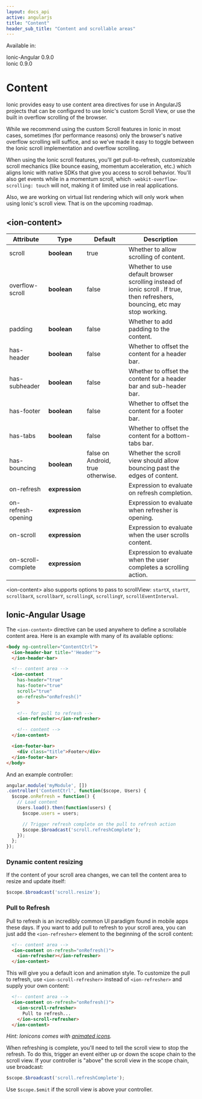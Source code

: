 ```yaml
---
layout: docs_api
active: angularjs
title: "Content"
header_sub_title: "Content and scrollable areas"
---
```


Available in:
<div class="label label-danger">Ionic-Angular 0.9.0</div>
<div class="label label-primary">Ionic 0.9.0</div>


Content
===

Ionic provides easy to use content area directives for use in AngularJS projects that can be configured to use Ionic's custom Scroll View, or use the built in overflow scrolling of the browser.

While we recommend using the custom Scroll features in Ionic in most cases, sometimes (for performance reasons) only the browser's native overflow scrolling will suffice, and so we've made it easy to toggle between the Ionic scroll implementation and overflow scrolling.

When using the Ionic scroll features, you'll get pull-to-refresh, customizable scroll mechanics (like bounce easing, momentum acceleration, etc.) which aligns Ionic with native SDKs that give you access to scroll behavior. You'll also get events while in a momentum scroll, which `-webkit-overflow-scrolling: touch` will not, making it of limited use in real applications.

Also, we are working on virtual list rendering which will only work when using Ionic's scroll view. That is on the upcoming roadmap.

## \<ion-content\>

<table class="table">
  <thead>
    <tr>
      <th>Attribute</th>
      <th>Type</th>
      <th>Default</th>
      <th>Description</th>
    </tr>
  </thead>
  <tbody>
    <tr>
      <td>scroll</td>
      <td><b>boolean</b></td>
      <td>true</td>
      <td>Whether to allow scrolling of content.</td>
    </tr>
    <tr>
      <td>overflow-scroll</td>
      <td><b>boolean</b></td>
      <td>false</td>
      <td>Whether to use default browser scrolling instead of ionic scroll . If true, then refreshers, bouncing, etc may stop working.</td>
    </tr>
    <tr>
      <td>padding</td>
      <td><b>boolean</b></td>
      <td>false</td>
      <td>Whether to add padding to the content.</td>
    </tr>
    <tr>
      <td>has-header</td>
      <td><b>boolean</b></td>
      <td>false</td>
      <td>Whether to offset the content for a header bar.</td>
    </tr>
    <tr>
      <td>has-subheader</td>
      <td><b>boolean</b></td>
      <td>false</td>
      <td>Whether to offset the content for a header bar and sub-header bar.</td>
    </tr>
    <tr>
      <td>has-footer</td>
      <td><b>boolean</b></td>
      <td>false</td>
      <td>Whether to offset the content for a footer bar.</td>
    </tr>
    <tr>
      <td>has-tabs</td>
      <td><b>boolean</b></td>
      <td>false</td>
      <td>Whether to offset the content for a bottom-tabs bar.</td>
    </tr>
    <tr>
      <td>has-bouncing</td>
      <td><b>boolean</b></td>
      <td>false on Android, true otherwise.</td>
      <td>Whether the scroll view should allow bouncing past the edges of content.</td>
    </tr>
    <tr>
      <td>on-refresh</td>
      <td><b>expression</b></td>
      <td></td>
      <td>Expression to evaluate on refresh completion.</td>
    </tr>
    <tr>
      <td>on-refresh-opening</td>
      <td><b>expression</b></td>
      <td></td>
      <td>Expression to evaluate when refresher is opening.</td>
    </tr>
    <tr>
      <td>on-scroll</td>
      <td><b>expression</b></td>
      <td></td>
      <td>Expression to evaluate when the user scrolls content.</td>
    </tr>
    <tr>
      <td>on-scroll-complete</td>
      <td><b>expression</b></td>
      <td></td>
      <td>Expression to evaluate when the user completes a scrolling action.</td>
    </tr>
  </tbody>
</table>

\<ion-content\> also supports options to pass to scrollView: `startX`, `startY`, `scrollbarX`, `scrollbarY`, `scrollingX`, `scrollingY`, `scrollEventInterval`.

## Ionic-Angular Usage

The `<ion-content>` directive can be used anywhere to define a scrollable content area. Here is an example with many of its available options:

```html
<body ng-controller="ContentCtrl">
  <ion-header-bar title="'Header'">
  </ion-header-bar>

  <!-- content area -->
  <ion-content
    has-header="true"
    has-footer="true"
    scroll="true"
    on-refresh="onRefresh()"
    >

    <!-- for pull to refresh -->
    <ion-refresher></ion-refresher>

    <!-- content -->
  </ion-content>

  <ion-footer-bar>
    <div class="title">Footer</div>
  </ion-footer-bar>
</body>
```

And an example controller:

```javascript
angular.module('myModule', [])
.controller('ContentCtrl', function($scope, Users) {
  $scope.onRefresh = function() {
    // Load content
    Users.load().then(function(users) {
      $scope.users = users;

      // Trigger refresh complete on the pull to refresh action
      $scope.$broadcast('scroll.refreshComplete');
    });
  };
});

```

### Dynamic content resizing

If the content of your scroll area changes, we can tell the content area to resize and update itself:

```javascript
$scope.$broadcast('scroll.resize');
```

### Pull to Refresh

Pull to refresh is an incredibly common UI paradigm found in mobile apps these days. If you want to add pull to refresh to your scroll area, you can just add the `<ion-refresher>` element to the beginning of the scroll content:

```html
  <!-- content area -->
  <ion-content on-refresh="onRefresh()">
    <ion-refresher></ion-refresher>
  </ion-content>
```

This will give you a default icon and animation style. To customize the pull to refresh, use `<ion-scroll-refresher>` instead of `<ion-refresher>` and supply your own content:

```html
  <!-- content area -->
  <ion-content on-refresh="onRefresh()">
    <ion-scroll-refresher>
      Pull to refresh...
    </ion-scroll-refresher>
  </ion-content>
```

*Hint: Ionicons comes with [animated icons](http://ionicons.com/animation.html).*

When refreshing is complete, you'll need to tell the scroll view to stop the refresh. To do this, trigger an event either up or down the scope chain to the scroll view. If your controller is "above" the scroll view in the scope chain, use broadcast:

```javascript
$scope.$broadcast('scroll.refreshComplete');
```

Use `$scope.$emit` if the scroll view is above your controller.
